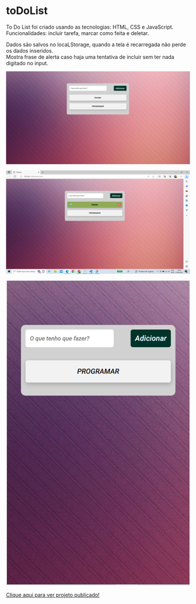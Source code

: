 # toDoList

To Do List foi criado usando as tecnologias: HTML, CSS e JavaScript.</br>
Funcionalidades: incluir tarefa, marcar como feita e deletar.

Dados são salvos no locaLStorage, quando a tela é recarregada não perde os dados inseridos.</br>
Mostra frase de alerta caso haja uma tentativa de incluir sem ter nada digitado no input.</br>

<img src="https://github.com/RuthLopesDiniz/toDoList/blob/master/Captura%20de%20tela%202023-06-07%20225214.png?raw=true"></br>

<img src="https://github.com/RuthLopesDiniz/toDoList/blob/master/Capturar2TELA.PNG?raw=true"></br>

<img src="https://github.com/RuthLopesDiniz/toDoList/blob/master/CapturarRES.PNG?raw=true"></br>

<a href="https://master--glittery-syrniki-421e6f.netlify.app/">Clique aqui para ver projeto publicado!</a>
